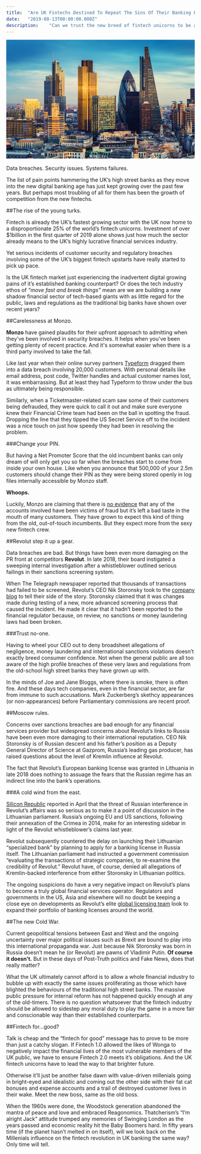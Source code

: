 ```yaml
---
title:  "Are UK Fintechs Destined To Repeat The Sins Of Their Banking Forebears?"
date:   "2019-08-13T00:00:00.000Z"
description:    "Can we trust the new breed of fintech unicorns to be a force for good or are they destined to make the same mistakes as the traditional banks have in recent years?"
---
```

![London skyline](./london-brexit-fintech-early-metrics.jpg)

Data breaches. Security issues. Systems failures.

The list of pain points hammering the UK’s  high street banks as they move into the new digital banking age has just kept growing over the past few years. But perhaps most troubling of all for them has been the growth of competition from the new fintechs.

##The rise of the young turks.

Fintech is already the UK’s fastest growing sector with the UK now home to a disproportionate 25% of the world’s fintech unicorns. Investment of over $1billion in the first quarter of 2019 alone shows just how much the sector already means to the UK’s highly lucrative financial services industry.

Yet serious incidents of customer security and regulatory breaches involving some of the UK’s biggest fintech upstarts have really started to pick up pace.

Is the UK fintech market just experiencing the inadvertent digital growing pains of it’s established banking counterpart? Or does the tech industry ethos of *“move fast and break things”* mean are we are building a new shadow financial sector of tech-based giants with as little regard for the public, laws and regulations as the traditional big banks have shown over recent years?

##Carelessness at Monzo.

**Monzo** have gained plaudits for their upfront approach to admitting when they’ve been involved in security breaches. It helps when you've been getting plenty of recent practice. And it's somewhat easier when there is a third party involved to take the fall.

Like last year when their online survey partners [Typeform](https://monzo.com/blog/2018/06/29/typeform-breach) dragged them into a data breach involving 20,000 customers. With personal details like email address, post code, Twitter handles and actual customer names lost, it was embarrassing. But at least they had Typeform to throw under the bus as ultimately being responsible.

Similarly, when a Ticketmaster-related scam saw some of their customers being defrauded, they were quick to call it out and make sure everyone knew their Financial Crime team had been on the ball in spotting the fraud. Dropping the line that they tipped the US Secret Service off to the incident was a nice touch on just how speedy they had been in resolving the problem.

###Change your PIN.

But having a Net Promoter Score that the old incumbent banks can only dream of will only get you so far when the breaches start to come from inside your own house. Like when you announce that 500,000 of your 2.5m customers should change their PIN as they were being stored openly in log files internally accessible by Monzo staff.

**Whoops.**

Luckily, Monzo are claiming that there is [no evidence](https://www.cbronline.com/news/monzo-change-pin) that any of the accounts involved have been victims of fraud but it’s left a bad taste in the mouth of many customers. They have grown to expect this kind of thing from the old, out-of-touch incumbents. But they expect more from the sexy new fintech crew.

##Revolut step it up a gear.

Data breaches are bad. But things have been even more damaging on the PR front at competitors **Revolut**. In late 2018, their board instigated a sweeping internal investigation after a whistleblower outlined serious failings in their sanctions screening system.

When The Telegraph newspaper reported that thousands of transactions had failed to be screened, Revolut’s CEO Nik Storonsky took to the [company blog](https://blog.revolut.com/let-me-sec-the-record-straight/) to tell their side of the story. Storonsky claimed that it was changes made during testing of a new, more advanced screening process that caused the incident. He made it clear that it hadn’t been reported to the financial regulator because, on review, no sanctions or money laundering laws had been broken.

###Trust no-one.

Having to wheel your CEO out to deny broadsheet allegations of negligence, money laundering and international sanctions violations doesn’t exactly breed consumer confidence. Not when the general public are all too aware of the high profile breaches of these very laws and regulations from the old-school high street banks they have grown up with.

In the minds of Joe and Jane Bloggs, where there is smoke, there is often fire. And these days tech companies, even in the financial sector, are far from immune to such accusations. Mark Zuckerberg’s skethcy appearances (or non-appearances) before Parliamentary commissions are recent proof.

##Moscow rules.

Concerns over sanctions breaches are bad enough for any financial services provider but widespread concerns about Revolut’s links to Russia have been even more damaging to their international reputation. CEO Nik Storonsky is of Russian descent and his father’s position as a Deputy General Director of Science at Gazprom, Russia’s leading gas producer, has raised questions about the level of Kremlin influence at Revolut.

The fact that Revolut’s European banking license was granted in Lithuania in late 2018 does nothing to assuage the fears that the Russian regime has an indirect line into the bank’s operations.

###A cold wind from the east.

[Silicon Republic](https://www.siliconrepublic.com/companies/revolut-kremlin-lithuania-banking-license) reported in April that the threat of Russian interference in Revolut’s affairs was so serious as to make it a point of discussion in the Lithuanian parliament. Russia’s ongoing EU and US sanctions, following their annexation of the Crimea in 2014, make for an interesting sidebar in light of the Revolut whistleblower’s claims last year.

Revolut subsequently countered the delay on launching their Lithuanian “specialized bank” by planning to apply for a banking license in Russia itself. The Lithuanian parliament had instructed a government commission “evaluating the transactions of strategic companies, to re-examine the credibility of Revolut.” Revolut have, of course, denied all allegations of Kremlin-backed interference from either Storonsky in Lithuanian politics.

The ongoing suspicions do have a very negative impact on Revolut’s plans to become a truly global financial services operator. Regulators and governments in the US, Asia and elsewhere will no doubt be keeping a close eye on developments as Revolut’s elite [global licensing team](https://www.siliconrepublic.com/companies/revolut-global-licensing) look to expand their portfolio of banking licenses around the world.

##The new Cold War.

Current geopolitical tensions between East and West and the ongoing uncertainty over major political issues such as Brexit are bound to play into this international propaganda war. Just because Nik Storonsky was born in Russia doesn’t mean he (or Revolut) are pawns of Vladimir Putin. **Of course it doesn’t.** But in these days of Post-Truth politics and Fake News, does that really matter?

What the UK ultimately cannot afford is to allow a whole financial industry to bubble up with exactly the same issues proliferating as those which have blighted the behaviours of the traditional high street banks. The massive public pressure for internal reform has not happened quickly enough at any of the old-timers. There is no question whatsoever that the fintech industry should be allowed to sidestep any moral duty to play the game in a more fair and conscionable way than their established counterparts.

##Fintech for...good?

Talk is cheap and the “fintech for good” message has to prove to be more than just a catchy slogan. If Fintech 1.0 allowed the likes of Wonga to negatively impact the financial lives of the most vulnerable members of the UK public, we have to ensure Fintech 2.0 meets it’s obligations. And the UK fintech unicorns have to lead the way to that brighter future.

Otherwise it’ll just be another false dawn with value-driven millenials going in bright-eyed and idealistic and coming out the other side with their fat cat bonuses and expense accounts and a trail of destroyed customer lives in their wake. Meet the new boss, same as the old boss.

When the 1960s were done, the Woodstock generation abandoned the mantra of peace and love and embraced Reagonomics. Thatcherism’s “I’m alright Jack” attitude trumped any memories of Swinging London as the years passed and economic reality hit the Baby Boomers hard. In fifty years time (if the planet hasn’t melted in on itself), will we look back on the Millenials influence on the fintech revolution in UK banking the same way? Only time will tell.